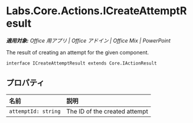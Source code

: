 ﻿
# Labs.Core.Actions.ICreateAttemptResult

 _**適用対象:** Office 用アプリ | Office アドイン | Office Mix | PowerPoint_

The result of creating an attempt for the given component.

```
interface ICreateAttemptResult extends Core.IActionResult
```


## プロパティ


|**名前**|**説明**|
|:-----|:-----|
| `attemptId: string`|The ID of the created attempt|
